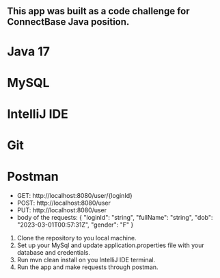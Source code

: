 ## This app was built as a code challenge for ConnectBase Java position.

# Java 17
# MySQL
# IntelliJ IDE
# Git
# Postman
- GET: http://localhost:8080/user/{loginId}
- POST: http://localhost:8080/user
- PUT: http://localhost:8080/user
- body of the requests:
  {
  "loginId": "string",
  "fullName": "string",
  "dob": "2023-03-01T00:57:31Z",
  "gender": "F"
  }

1. Clone the repository to you local machine.
2. Set up your MySql and update application.properties file with your database and credentials.
3. Run mvn clean install on you IntelliJ IDE terminal.
4. Run the app and make requests through postman.